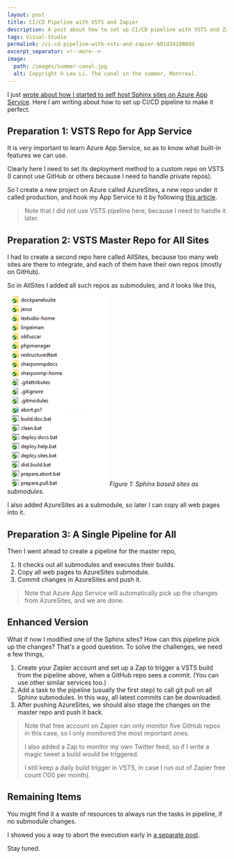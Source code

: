 ```yaml
---
layout: post
title: CI/CD Pipeline with VSTS and Zapier
description: A post about how to set up CI/CD pipeline with VSTS and Zapier.
tags: Visual-Studio
permalink: /ci-cd-pipeline-with-vsts-and-zapier-b81d341088dd
excerpt_separator: <!--more-->
image:
  path: /images/summer-canal.jpg
  alt: Copyright © Lex Li. The canal in the summer, Montreal.
---
```


I just [wrote about how I started to self host Sphinx sites on Azure App Service](/self-hosting-sphinx-sites-on-azure-app-service-a05b9db25e9a). Here I am writing about how to set up CI/CD pipeline to make it perfect.
<!--more-->

## Preparation 1: VSTS Repo for App Service

It is very important to learn Azure App Service, so as to know what built-in features we can use.

Clearly here I need to set its deployment method to a custom repo on VSTS (I cannot use GitHub or others because I need to handle private repos).

So I create a new project on Azure called AzureSites, a new repo under it called production, and hook my App Service to it by following [this article](https://learn.microsoft.com/en-us/azure/app-service/deploy-continuous-deployment?tabs=github#deploy-continuously-from-vsts).

> Note that I did not use VSTS pipeline here, because I need to handle it later.

## Preparation 2: VSTS Master Repo for All Sites

I had to create a second repo here called AllSites, because too many web sites are there to integrate, and each of them have their own repos (mostly on GitHub).

So in AllSites I added all such repos as submodules, and it looks like this,

![img-description](/images/sphinx-repos.png)
_Figure 1: Sphinx based sites as submodules._

I also added AzureSites as a submodule, so later I can copy all web pages into it.

## Preparation 3: A Single Pipeline for All

Then I went ahead to create a pipeline for the master repo,

1. It checks out all submodules and executes their builds.
1. Copy all web pages to AzureSites submodule.
1. Commit changes in AzureSites and push it.

> Note that Azure App Service will automatically pick up the changes from AzureSites, and we are done.

## Enhanced Version

What if now I modified one of the Sphinx sites? How can this pipeline pick up the changes? That's a good question. To solve the challenges, we need a few things,

1. Create your Zapier account and set up a Zap to trigger a VSTS build from the pipeline above, when a GitHub repo sees a commit. (You can use other similar services too.)
1. Add a task to the pipeline (usually the first step) to call git pull on all Sphinx submodules. In this way, all latest commits can be downloaded.
1. After pushing AzureSites, we should also stage the changes on the master repo and push it back.

> Note that free account on Zapier can only monitor five GitHub repos in this case, so I only monitored the most important ones.
>
> I also added a Zap to monitor my own Twitter feed, so if I write a magic tweet a build would be triggered.
>
> I still keep a daily build trigger in VSTS, in case I run out of Zapier free count (100 per month).

## Remaining Items

You might find it a waste of resources to always run the tasks in pipeline, if no submodule changes.

I showed you a way to abort the execution early in [a separate post](/how-to-abort-cancel-a-build-in-vsts-7a41fce5a42c).

Stay tuned.

